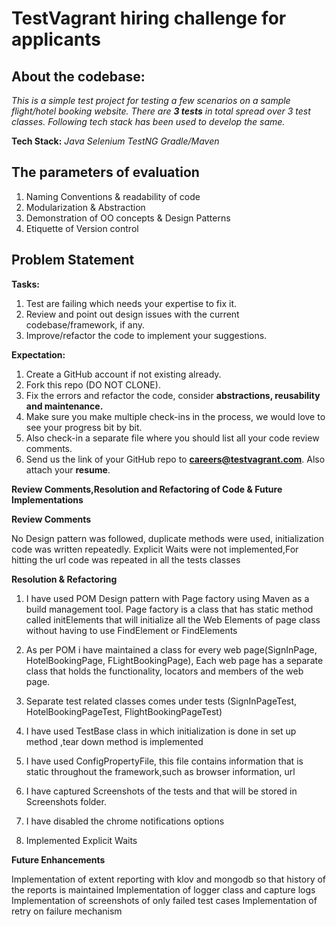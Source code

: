 # TestVagrant hiring challenge for applicants 

About the codebase:
---------------------------------
*This is a simple test project for testing a few scenarios on a sample flight/hotel booking website. There are **3 tests** in total spread over 3 test classes. Following tech stack has been used to develop the same.*

**Tech Stack:** *Java*  *Selenium* *TestNG*  *Gradle/Maven*

**The parameters of evaluation**
----------------------------------
1. Naming Conventions & readability of code
2. Modularization & Abstraction
3. Demonstration of OO concepts & Design Patterns
4. Etiquette of Version control

Problem Statement
----------------------------------
**Tasks:**

1. Test are failing which needs your expertise to fix it.
2. Review and point out design issues with the current codebase/framework, if any.
3. Improve/refactor the code to implement your suggestions.

**Expectation:**
1. Create a GitHub account if not existing already.
2. Fork this repo (DO NOT CLONE).
3. Fix the errors and refactor the code, consider **abstractions, reusability and maintenance.**
4. Make sure you make multiple check-ins in the process, we would love to see your progress bit by bit.
5. Also check-in a separate file where you should list all your code review comments.
6. Send us the link of your GitHub repo to **careers@testvagrant.com**. Also attach your **resume**.


**Review Comments,Resolution and Refactoring of Code & Future Implementations**

**Review Comments**

No Design pattern was followed, duplicate methods were used, initialization code was written repeatedly. 
Explicit Waits were not implemented,For hitting the url code was repeated in all the tests classes

**Resolution & Refactoring**

1. I have used POM Design pattern with Page factory using Maven as a build management tool.
Page factory is a class that has static method called initElements that will initialize all the Web Elements of page class without 
having to use FindElement or FindElements

2. As per POM i have maintained a class for every web page(SignInPage, HotelBookingPage, FLightBookingPage),
Each web page has a separate class that holds the functionality, locators and members of the web page.

3. Separate test related classes comes under tests (SignInPageTest, HotelBookingPageTest, FlightBookingPageTest)

4. I have used TestBase class in which initialization is done in set up method ,tear down method is implemented

5. I have used ConfigPropertyFile, this file contains information that is static throughout the framework,such as browser information, url 

6. I have captured Screenshots of the tests and that will be stored in Screenshots folder.

7. I have disabled the chrome notifications options

8. Implemented Explicit Waits

**Future Enhancements**

Implementation of  extent reporting with klov and mongodb so that history of the reports is maintained
Implementation of logger class and capture logs
Implementation of screenshots of only failed test cases
Implementation of retry on failure mechanism





